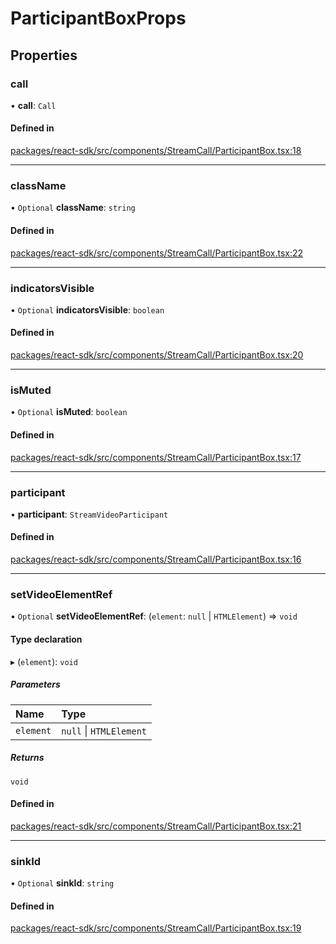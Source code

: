 # ParticipantBoxProps

## Properties

### call

• **call**: `Call`

#### Defined in

[packages/react-sdk/src/components/StreamCall/ParticipantBox.tsx:18](https://github.com/GetStream/stream-video-js/blob/cbba12b2/packages/react-sdk/src/components/StreamCall/ParticipantBox.tsx#L18)

___

### className

• `Optional` **className**: `string`

#### Defined in

[packages/react-sdk/src/components/StreamCall/ParticipantBox.tsx:22](https://github.com/GetStream/stream-video-js/blob/cbba12b2/packages/react-sdk/src/components/StreamCall/ParticipantBox.tsx#L22)

___

### indicatorsVisible

• `Optional` **indicatorsVisible**: `boolean`

#### Defined in

[packages/react-sdk/src/components/StreamCall/ParticipantBox.tsx:20](https://github.com/GetStream/stream-video-js/blob/cbba12b2/packages/react-sdk/src/components/StreamCall/ParticipantBox.tsx#L20)

___

### isMuted

• `Optional` **isMuted**: `boolean`

#### Defined in

[packages/react-sdk/src/components/StreamCall/ParticipantBox.tsx:17](https://github.com/GetStream/stream-video-js/blob/cbba12b2/packages/react-sdk/src/components/StreamCall/ParticipantBox.tsx#L17)

___

### participant

• **participant**: `StreamVideoParticipant`

#### Defined in

[packages/react-sdk/src/components/StreamCall/ParticipantBox.tsx:16](https://github.com/GetStream/stream-video-js/blob/cbba12b2/packages/react-sdk/src/components/StreamCall/ParticipantBox.tsx#L16)

___

### setVideoElementRef

• `Optional` **setVideoElementRef**: (`element`: ``null`` \| `HTMLElement`) => `void`

#### Type declaration

▸ (`element`): `void`

##### Parameters

| Name | Type |
| :------ | :------ |
| `element` | ``null`` \| `HTMLElement` |

##### Returns

`void`

#### Defined in

[packages/react-sdk/src/components/StreamCall/ParticipantBox.tsx:21](https://github.com/GetStream/stream-video-js/blob/cbba12b2/packages/react-sdk/src/components/StreamCall/ParticipantBox.tsx#L21)

___

### sinkId

• `Optional` **sinkId**: `string`

#### Defined in

[packages/react-sdk/src/components/StreamCall/ParticipantBox.tsx:19](https://github.com/GetStream/stream-video-js/blob/cbba12b2/packages/react-sdk/src/components/StreamCall/ParticipantBox.tsx#L19)
